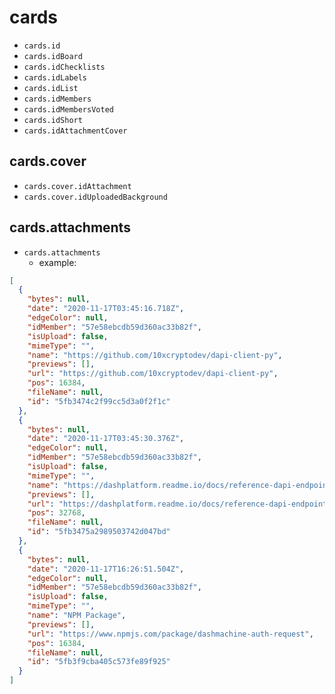 # cards

- `cards.id`
- `cards.idBoard`
- `cards.idChecklists`
- `cards.idLabels`
- `cards.idList`
- `cards.idMembers`
- `cards.idMembersVoted`
- `cards.idShort`
- `cards.idAttachmentCover`

## cards.cover

- `cards.cover.idAttachment`
- `cards.cover.idUploadedBackground`

## cards.attachments

- `cards.attachments`
  - example:

```json
[
  {
    "bytes": null,
    "date": "2020-11-17T03:45:16.718Z",
    "edgeColor": null,
    "idMember": "57e58ebcdb59d360ac33b82f",
    "isUpload": false,
    "mimeType": "",
    "name": "https://github.com/10xcryptodev/dapi-client-py",
    "previews": [],
    "url": "https://github.com/10xcryptodev/dapi-client-py",
    "pos": 16384,
    "fileName": null,
    "id": "5fb3474c2f99cc5d3a0f2f1c"
  },
  {
    "bytes": null,
    "date": "2020-11-17T03:45:30.376Z",
    "edgeColor": null,
    "idMember": "57e58ebcdb59d360ac33b82f",
    "isUpload": false,
    "mimeType": "",
    "name": "https://dashplatform.readme.io/docs/reference-dapi-endpoints",
    "previews": [],
    "url": "https://dashplatform.readme.io/docs/reference-dapi-endpoints",
    "pos": 32768,
    "fileName": null,
    "id": "5fb3475a2989503742d047bd"
  },
  {
    "bytes": null,
    "date": "2020-11-17T16:26:51.504Z",
    "edgeColor": null,
    "idMember": "57e58ebcdb59d360ac33b82f",
    "isUpload": false,
    "mimeType": "",
    "name": "NPM Package",
    "previews": [],
    "url": "https://www.npmjs.com/package/dashmachine-auth-request",
    "pos": 16384,
    "fileName": null,
    "id": "5fb3f9cba405c573fe89f925"
  }
]
```
